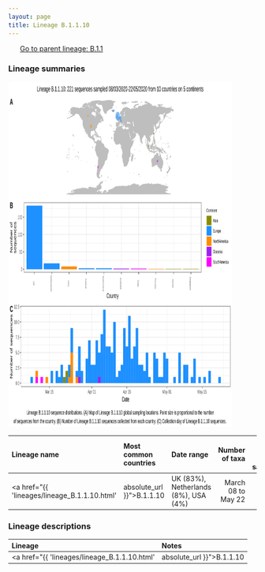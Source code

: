 ```yaml
---
layout: page
title: Lineage B.1.1.10
---
```




<p>
<ul class="actions small">
	 <a href="{{ 'lineages/lineage_B.1.1.html' | absolute_url }}" class="button special fit">Go to parent lineage: B.1.1</a>
</ul>
</p>
<h3> Lineage summaries</h3>

<img src="../assets/images/B.1.1.10.svg" alt="B.1.1.10 lineage summary figure" width="90%" height="700px" />


| Lineage name | Most common countries | Date range | Number of taxa |  Days since last sampling | Known Travel | Recall value |
|:-----|:-----|:-------|-------:|-------:|:---------|--------:|
| <a href="{{ 'lineages/lineage_B.1.1.10.html' | absolute_url }}">B.1.1.10</a> | UK (83%), Netherlands (8%), USA (4%) | March 08 to May 22 | 221 | 31 | USA to Iceland (1) | 0.864 |

<h3>Lineage descriptions</h3>

| Lineage | Notes |
|:-----|:-----|
| <a href="{{ 'lineages/lineage_B.1.1.10.html' | absolute_url }}">B.1.1.10</a> | FormerlyUK/ Iceland (BS=13), a lot of diversity in this lineage, now has a Turkish sequence.  |

